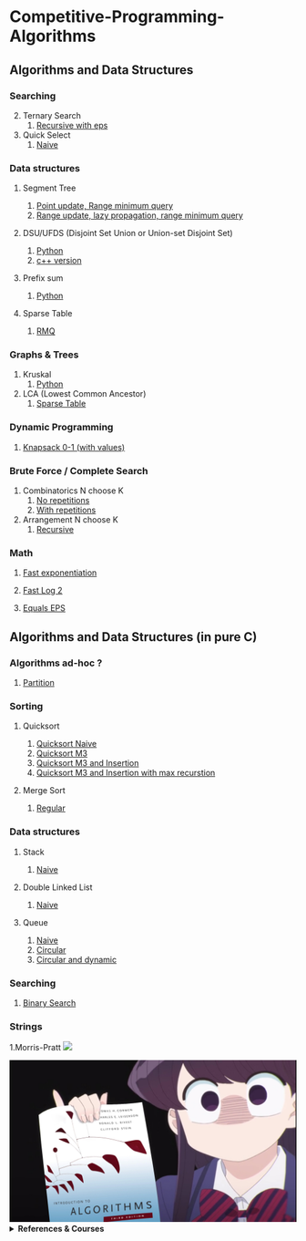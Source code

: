# Competitive-Programming-Algorithms

## Algorithms and Data Structures

### Searching

2. Ternary Search
   1. [Recursive with eps](algorithms/ternary_search_recursive.cpp)
3. Quick Select
   1. [Naive ](algorightms/ds-c/quick_select.c)
### Data structures

1. Segment Tree
   1. [Point update, Range minimum query](algorithms/segtree_point_rmq.cpp)
   1. [Range update, lazy propagation, range minimum query](algorithms/segtree_rmq_lazy_range.cpp)
5. DSU/UFDS (Disjoint Set Union or Union-set Disjoint Set)
   1. [Python](algorithms/dsu.py)
   1. [c++ version](algorithms/dsu.cpp)

6. Prefix sum 
   1. [Python](algorithms/prefix_sum.py)
      
7. Sparse Table
   1. [RMQ](algorithms/sparse_table_rmq.cpp)

### Graphs & Trees
1. Kruskal 
   1. [Python </a>](algorithms/kruskal.py) 
2. LCA (Lowest Common Ancestor)
   1. [Sparse Table ](algorithms/lowest_common_ancestor_sparse_table.cpp)

### Dynamic Programming
1. [Knapsack 0-1 (with values)](algorithms/knapsack_dp_values_01.cpp)

### Brute Force / Complete Search
1. Combinatorics N choose K
   1. [No repetitions](algorithms/combinatorics_no_repetitions.cpp)
   2. [With repetitions](algorithms/combinatorics_with_repetitions.cpp)
2. Arrangement N choose K
   1. [Recursive ](algorithms/arrangement_rec.cpp)


### Math

1. [Fast exponentiation](algorithms/fast_expp.cpp)

2. [Fast Log 2](algorithms/log2_fast.cpp)

3. [Equals EPS](algorithms/equals_eps.cpp)






## Algorithms and Data Structures (in pure C)

### Algorithms ad-hoc ?
1. [Partition](algorithms/ds-c/partition.c)
### Sorting

1. Quicksort
   1. [Quicksort Naive ](algorithms/ds-c/quicksort_1_naive.c)
   2. [Quicksort M3](algorithms/ds-c/quicksort_2_m3.c)
   3. [Quicksort M3 and Insertion ](algorithms/ds-c/quicksort_3_m3_insertion.c)
   4. [Quicksort M3 and Insertion with max recurstion ](algorithms/ds-c/quicksort_4_m3_insertion_maxrec.c)

2. Merge Sort
   1. [ Regular ](algorithms/ds-c/merge_sort.c)

### Data structures
1. Stack
   1. [Naive](algorithms/ds-c/stack_naive.c)

2. Double Linked List
   1. [Naive](algorithms/ds-c/double_linked_list_full.c)

3. Queue
   1. [Naive ](algorithms/ds-c/queue_naive.c)
   2. [Circular](algorithms/ds-c/queue_circular.c)
   3. [Circular and dynamic](algorithms/ds-c/queue_circular_dynamic.c)

### Searching

1. [Binary Search](algorithms/ds-c/binary_search.c)

### Strings
1.Morris-Pratt [<img src="https://upload.wikimedia.org/wikipedia/commons/archive/3/35/20220802133510%21The_C_Programming_Language_logo.svg" height=20px>](algorithms/morris-pratt.c)


<div align="center" max-height="100%"> <img heigh="100px" src="https://raw.githubusercontent.com/Iagorrr04/Competitive-Programming-Algorithms/main/komi_algorithms.jpg"> </div> 


<details><summary> <b>References & Courses</b> </summary>

- [TEP](https://github.com/edsomjr/TEP)
- [UnBalloon](https://github.com/UnBalloon/programacao-competitiva)
- [Macacário](https://github.com/splucs/Competitive-Programming)
- [Algorithms for Competitive Programming](https://cp-algorithms.com/)
- [Neps Academy](https://neps.academy/br/courses)
- [USACO Guide](https://usaco.guide/dashboard/)
- [IME algoritmos](https://www.ime.usp.br/~pf/algoritmos/idx.html )
</details>
